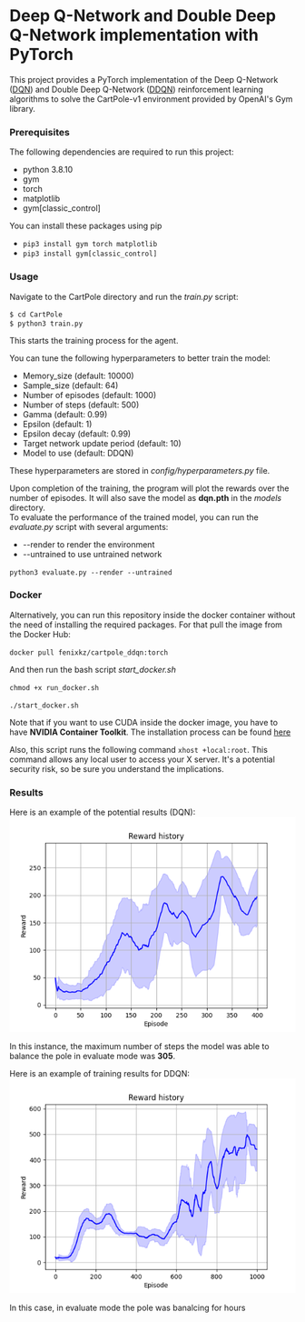 # Deep Q-Network and Double Deep Q-Network implementation with PyTorch
This project provides a PyTorch implementation of the Deep Q-Network ([DQN](https://arxiv.org/pdf/1312.5602.pdf)) and Double Deep Q-Network ([DDQN](https://arxiv.org/pdf/1509.06461.pdf)) reinforcement learning algorithms to solve the CartPole-v1 environment provided by OpenAI's Gym library.
### Prerequisites
The following dependencies are required to run this project:
  - python 3.8.10
  - gym
  - torch
  - matplotlib
  - gym[classic_control]

You can install these packages using pip

 - `pip3 install gym torch matplotlib`
 - `pip3 install gym[classic_control]`

### Usage
Navigate to the CartPole directory and run the *train.py* script:
```
$ cd CartPole
$ python3 train.py
```
This starts the training process for the agent. 

You can tune the following hyperparameters to better train the model: 
  - Memory_size (default: 10000)
  - Sample_size (default: 64)
  - Number of episodes (default: 1000)
  - Number of steps (default: 500)
  - Gamma (default: 0.99)
  - Epsilon (default: 1)
  - Epsilon decay (default: 0.99)
  - Target network update period (default: 10)
  - Model to use (default: DDQN)

These hyperparameters are stored in *config/hyperparameters.py* file.

Upon completion of the training, the program will plot the rewards over the number of episodes. It will also save the model as **dqn.pth** in the *models* directory.
</br>
To evaluate the performance of the trained model, you can run the *evaluate.py* script with several arguments:
  - --render to render the environment 
  - --untrained to use untrained network

`python3 evaluate.py --render --untrained`

### Docker
Alternatively, you can run this repository inside the docker container without the need of installing the required packages. For that pull the image from the Docker Hub:

`docker pull fenixkz/cartpole_ddqn:torch`

And then run the bash script *start_docker.sh*

`chmod +x run_docker.sh`

`./start_docker.sh`

Note that if you want to use CUDA inside the docker image, you have to have **NVIDIA Container Toolkit**. The installation process can be found [here](https://docs.nvidia.com/datacenter/cloud-native/container-toolkit/latest/install-guide.html)

Also, this script runs the following command `xhost +local:root`. This command allows any local user to access your X server. It's a potential security risk, so be sure you understand the implications.

### Results
Here is an example of the potential results (DQN):
![Rewards](https://github.com/fenixkz/cartpole_dqn/blob/torch/DQN_rewards.png)

In this instance, the maximum number of steps the model was able to balance the pole in evaluate mode was **305**.

Here is an example of training results for DDQN:
![Rewards](https://github.com/fenixkz/cartpole_dqn/blob/torch/DDQN_rewards.png)

In this case, in evaluate mode the pole was banalcing for hours
